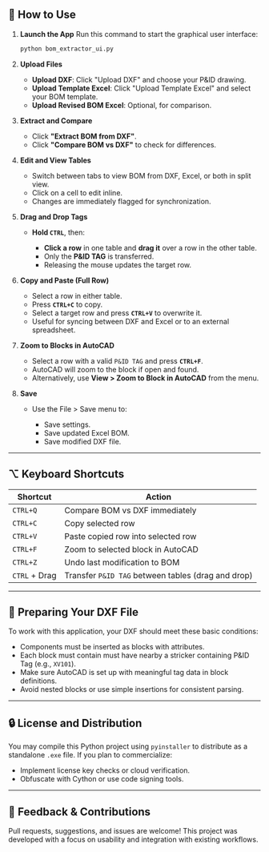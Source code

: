 ## 🧰 How to Use

1. **Launch the App**
   Run this command to start the graphical user interface:

   ```bash
   python bom_extractor_ui.py
   ```

2. **Upload Files**

   * **Upload DXF**: Click "Upload DXF" and choose your P\&ID drawing.
   * **Upload Template Excel**: Click "Upload Template Excel" and select your BOM template.
   * **Upload Revised BOM Excel**: Optional, for comparison.

3. **Extract and Compare**

   * Click **"Extract BOM from DXF"**.
   * Click **"Compare BOM vs DXF"** to check for differences.

4. **Edit and View Tables**

   * Switch between tabs to view BOM from DXF, Excel, or both in split view.
   * Click on a cell to edit inline.
   * Changes are immediately flagged for synchronization.

5. **Drag and Drop Tags**

   * **Hold `CTRL`**, then:

     * **Click a row** in one table and **drag it** over a row in the other table.
     * Only the **P\&ID TAG** is transferred.
     * Releasing the mouse updates the target row.

6. **Copy and Paste (Full Row)**

   * Select a row in either table.
   * Press **`CTRL+C`** to copy.
   * Select a target row and press **`CTRL+V`** to overwrite it.
   * Useful for syncing between DXF and Excel or to an external spreadsheet.

7. **Zoom to Blocks in AutoCAD**

   * Select a row with a valid `P&ID TAG` and press **`CTRL+F`**.
   * AutoCAD will zoom to the block if open and found.
   * Alternatively, use **View > Zoom to Block in AutoCAD** from the menu.

8. **Save**

   * Use the File > Save menu to:

     * Save settings.
     * Save updated Excel BOM.
     * Save modified DXF file.

---

## ⌥️ Keyboard Shortcuts

| Shortcut      | Action                                             |
| ------------- | -------------------------------------------------- |
| `CTRL+Q`      | Compare BOM vs DXF immediately                     |
| `CTRL+C`      | Copy selected row                                  |
| `CTRL+V`      | Paste copied row into selected row                 |
| `CTRL+F`      | Zoom to selected block in AutoCAD                  |
| `CTRL+Z`      | Undo last modification to BOM                      |
| `CTRL` + Drag | Transfer `P&ID TAG` between tables (drag and drop) |

---

## 📄 Preparing Your DXF File

To work with this application, your DXF should meet these basic conditions:

* Components must be inserted as blocks with attributes.
* Each block must contain must have nearby a stricker containing P&ID Tag (e.g., `XV101`).
* Make sure AutoCAD is set up with meaningful tag data in block definitions.
* Avoid nested blocks or use simple insertions for consistent parsing.

---

## 🔒 License and Distribution

You may compile this Python project using `pyinstaller` to distribute as a standalone `.exe` file. If you plan to commercialize:

* Implement license key checks or cloud verification.
* Obfuscate with Cython or use code signing tools.

---

## 📧 Feedback & Contributions

Pull requests, suggestions, and issues are welcome! This project was developed with a focus on usability and integration with existing workflows.
